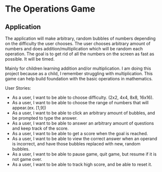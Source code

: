 # The Operations Game

## Application
The application will make arbitrary, random bubbles of numbers depending on
the difficulty the user chooses. The user chooses arbitrary amount of numbers 
and does addition/multiplication which will be random each operation. The goal
is to get rid of all the numbers on the screen as fast as possible. It will
be timed.

Mainly for children learning addition and/or multiplication. I am
doing this project because as a child, I remember struggling
with multiplication. This game can help build foundation with the basic operations
in mathematics. 

User Stories:
- As a user, I want to be able to choose difficulty. (2x2, 4x4, 8x8, 16x16).
- As a user, I want to be able to choose the range of numbers that will appear.(ex. [1,9])
- As a user, I want to be able to click an arbitrary amount of bubbles,
and be prompted to type the answer.
- As a user, I want to be able to answer an arbitrary amount of questions and keep track of the score.
- As a user, I want to be able to get a score when the goal is reached.
- As a user, I want to be able to view the correct answer when an operand is incorrect, and have those
bubbles replaced with new, random bubbles.
- As a user, I want to be able to pause game, quit game, but resume if it is not game over.
- As a user, I want to be able to track high score, and be able to reset it. 

